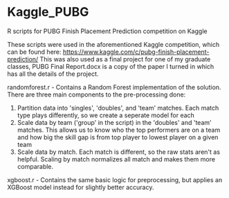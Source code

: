 # Kaggle_PUBG

R scripts for PUBG Finish Placement Prediction competition on Kaggle

These scripts were used in the aforementioned Kaggle competition, which can be found here:
https://www.kaggle.com/c/pubg-finish-placement-prediction/
This was also used as a final project for one of my graduate classes, PUBG Final Report.docx is a copy of the paper I turned in which has all the details of the project.

randomforest.r - Contains a Random Forest implementation of the solution. There are three main components to the pre-processing done:
  1) Partition data into 'singles', 'doubles', and 'team' matches. Each match type plays differently, so we create a seperate model for each
  2) Scale data by team ('group' in the script) in the 'doubles' and 'team' matches. This allows us to know who the top performers are on a team and how big the skill gap is from top player to lowest player on a given team
  3) Scale data by match. Each match is different, so the raw stats aren't as helpful. Scaling by match normalizes all match and makes them more comparable.
  
xgboost.r - Contains the same basic logic for preprocessing, but applies an XGBoost model instead for slightly better accuracy. 
